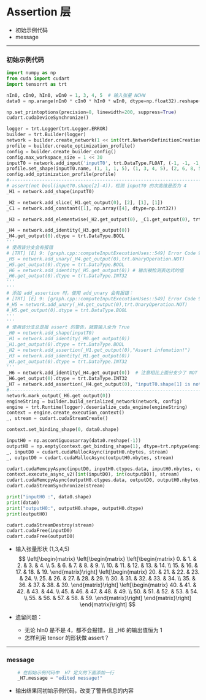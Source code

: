 # Assertion 层
+ 初始示例代码
+ message

---
### 初始示例代码
```python
import numpy as np
from cuda import cudart
import tensorrt as trt

nIn0, cIn0, hIn0, wIn0 = 1, 3, 4, 5  # 输入张量 NCHW
data0 = np.arange(nIn0 * cIn0 * hIn0 * wIn0, dtype=np.float32).reshape(nIn0, cIn0, hIn0, wIn0)  # 输入数据

np.set_printoptions(precision=8, linewidth=200, suppress=True)
cudart.cudaDeviceSynchronize()

logger = trt.Logger(trt.Logger.ERROR)
builder = trt.Builder(logger)
network = builder.create_network(1 << int(trt.NetworkDefinitionCreationFlag.EXPLICIT_BATCH))
profile = builder.create_optimization_profile()
config = builder.create_builder_config()
config.max_workspace_size = 1 << 30
inputT0 = network.add_input('inputT0', trt.DataType.FLOAT, (-1, -1, -1, 5))
profile.set_shape(inputT0.name, (1, 1, 1, 5), (1, 3, 4, 5), (2, 6, 8, 5))
config.add_optimization_profile(profile)
#-------------------------------------------------------------------------------# 替换部分
# assert(not bool(inputT0.shape[2]-4))，检测 inputT0 的次高维是否为 4
_H1 = network.add_shape(inputT0)

_H2 = network.add_slice(_H1.get_output(0), [2], [1], [1])
_C1 = network.add_constant([1], np.array([4], dtype=np.int32))

_H3 = network.add_elementwise(_H2.get_output(0), _C1.get_output(0), trt.ElementWiseOperation.SUB)

_H4 = network.add_identity(_H3.get_output(0))
_H4.get_output(0).dtype = trt.DataType.BOOL
'''
# 使用该分支会有报错
# [TRT] [E] 9: [graph.cpp::computeInputExecutionUses::549] Error Code 9: Internal Error ((Unnamed Layer* 5) [Unary]: IUnaryLayer cannot be used to compute a shape tensor)
_H5 = network.add_unary(_H4.get_output(0),trt.UnaryOperation.NOT)
_H5.get_output(0).dtype = trt.DataType.BOOL
_H6 = network.add_identity(_H5.get_output(0)) # 输出被检测表达式的值
_H6.get_output(0).dtype = trt.DataType.INT32
'''
'''
# 添加 add_assertion 时，使用 add_unary 会有报错：
# [TRT] [E] 9: [graph.cpp::computeInputExecutionUses::549] Error Code 9: Internal Error ((Unnamed Layer* 5) [Unary]: IUnaryLayer cannot be used to compute a shape tensor)
#_H5 = network.add_unary(_H4.get_output(0),trt.UnaryOperation.NOT)
#_H5.get_output(0).dtype = trt.DataType.BOOL
'''
'''
# 使用该分支总是报 assert 的警告，就算输入全为 True
_H0 = network.add_shape(inputT0)
_H1 = network.add_identity(_H0.get_output(0))
_H1.get_output(0).dtype = trt.DataType.BOOL
_H2 = network.add_assertion(_H1.get_output(0),"Assert infomation!")
_H3 = network.add_identity(_H1.get_output(0))
_H3.get_output(0).dtype = trt.DataType.INT32
'''
_H6 = network.add_identity(_H4.get_output(0))  # 注意相比上面分支少了 NOT 操作，检测表达式变成了 assert(bool(inputT0.shape[2]-4))
_H6.get_output(0).dtype = trt.DataType.INT32
_H7 = network.add_assertion(_H4.get_output(0), "inputT0.shape[1] is not 4!")  # assertion 层接受一个张量输入，没有张量输出
#-------------------------------------------------------------------------------# 替换部分
network.mark_output(_H6.get_output(0))
engineString = builder.build_serialized_network(network, config)
engine = trt.Runtime(logger).deserialize_cuda_engine(engineString)
context = engine.create_execution_context()
_, stream = cudart.cudaStreamCreate()

context.set_binding_shape(0, data0.shape)

inputH0 = np.ascontiguousarray(data0.reshape(-1))
outputH0 = np.empty(context.get_binding_shape(1), dtype=trt.nptype(engine.get_binding_dtype(1)))
_, inputD0 = cudart.cudaMallocAsync(inputH0.nbytes, stream)
_, outputD0 = cudart.cudaMallocAsync(outputH0.nbytes, stream)

cudart.cudaMemcpyAsync(inputD0, inputH0.ctypes.data, inputH0.nbytes, cudart.cudaMemcpyKind.cudaMemcpyHostToDevice, stream)
context.execute_async_v2([int(inputD0), int(outputD0)], stream)
cudart.cudaMemcpyAsync(outputH0.ctypes.data, outputD0, outputH0.nbytes, cudart.cudaMemcpyKind.cudaMemcpyDeviceToHost, stream)
cudart.cudaStreamSynchronize(stream)

print("inputH0 :", data0.shape)
print(data0)
print("outputH0:", outputH0.shape, outputH0.dtype)
print(outputH0)

cudart.cudaStreamDestroy(stream)
cudart.cudaFree(inputD0)
cudart.cudaFree(outputD0)
```

+ 输入张量形状 (1,3,4,5)
$$
\left[\begin{matrix}
    \left[\begin{matrix}
        \left[\begin{matrix}
             0. &  1. &  2. &  3. &  4. \\
             5. &  6. &  7. &  8. &  9. \\
            10. & 11. & 12. & 13. & 14. \\
            15. & 16. & 17. & 18. & 19.
        \end{matrix}\right]
        \left[\begin{matrix}
            20. & 21. & 22. & 23. & 24. \\
            25. & 26. & 27. & 28. & 29. \\
            30. & 31. & 32. & 33. & 34. \\
            35. & 36. & 37. & 38. & 39.
        \end{matrix}\right]
        \left[\begin{matrix}
            40. & 41. & 42. & 43. & 44. \\
            45. & 46. & 47. & 48. & 49. \\
            50. & 51. & 52. & 53. & 54. \\
            55. & 56. & 57. & 58. & 59.
        \end{matrix}\right]
    \end{matrix}\right]
\end{matrix}\right]
$$

+ 遗留问题：
    - 无论 hIn0 是不是 4，都不会报错，且 _H6 的输出值恒为 1
    - 怎样利用 tensor 的形状做 assert？

---
### message
```python
    # 在初始示例代码中 _H7 定义的下面添加一行
    _H7.message = "edited message!"
```

+ 输出结果同初始示例代码，改变了警告信息的内容
